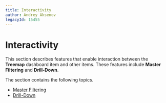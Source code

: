```yaml
---
title: Interactivity
author: Andrey Aksenov
legacyId: 15455
---
```

# Interactivity
This section describes features that enable interaction between the **Treemap** dashboard item and other items. These features include **Master Filtering** and **Drill-Down**.

The section contains the following topics.
* [Master Filtering](interactivity/master-filtering.md)
* [Drill-Down](interactivity/drill-down.md)
